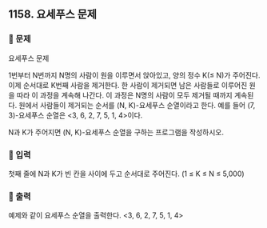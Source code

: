 ## 1158. 요세푸스 문제

### 📌 문제
요세푸스 문제

1번부터 N번까지 N명의 사람이 원을 이루면서 앉아있고, 
양의 정수 K(≤ N)가 주어진다. 이제 순서대로 K번째 사람을 제거한다. 
한 사람이 제거되면 남은 사람들로 이루어진 원을 따라 이 과정을 계속해 나간다. 
이 과정은 N명의 사람이 모두 제거될 때까지 계속된다. 
원에서 사람들이 제거되는 순서를 (N, K)-요세푸스 순열이라고 한다. 
예를 들어 (7, 3)-요세푸스 순열은 <3, 6, 2, 7, 5, 1, 4>이다.

N과 K가 주어지면 (N, K)-요세푸스 순열을 구하는 프로그램을 작성하시오.

### 📌 입력
첫째 줄에 N과 K가 빈 칸을 사이에 두고 순서대로 주어진다. 
(1 ≤ K ≤ N ≤ 5,000)

### 📌 출력
예제와 같이 요세푸스 순열을 출력한다.
<3, 6, 2, 7, 5, 1, 4>
